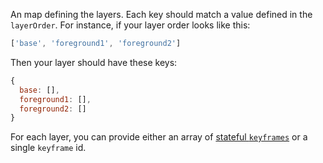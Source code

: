An map defining the layers. Each key should match a value defined in the `layerOrder`. For instance, if your layer order looks like this:

```js
['base', 'foreground1', 'foreground2']
```

Then your layer should have these keys:

```js
{
  base: [],
  foreground1: [],
  foreground2: []
}
```

For each layer, you can provide either an array of [stateful `keyframes`](/engine/fixtures/image#state) or a single `keyframe` id.
